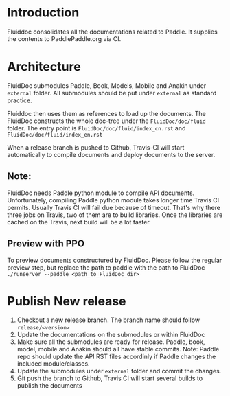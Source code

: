 # Introduction
Fluiddoc consolidates all the documentations related to Paddle. It supplies the contents to PaddlePaddle.org via CI. 

# Architecture
FluidDoc submodules Paddle, Book, Models, Mobile and Anakin under `external` folder. All submodules should be put under `external` as standard practice. 

Fluiddoc then uses them as references to load up the documents. The FluidDoc constructs the whole doc-tree under the `FluidDoc/doc/fluid` folder. The entry point is `FluidDoc/doc/fluid/index_cn.rst` and `FluidDoc/doc/fluid/index_en.rst`

When a release branch is pushed to Github, Travis-CI will start automatically to compile documents and deploy documents to the server. 

## Note: 
FluidDoc needs Paddle python module to compile API documents. Unfortunately, compiling Paddle python module takes longer time Travis CI permits. Usually Travis CI will fail due because of timeout. That's why there three jobs on Travis, two of them are to build libraries. Once the libraries are cached on the Travis, next build will be a lot faster.

## Preview with PPO
To preview documents constructured by FluidDoc. Please follow the regular preview step, but replace the path to paddle with the path to FluidDoc
`./runserver --paddle <path_to_FluidDoc_dir>`

# Publish New release
1. Checkout a new release branch. The branch name should follow `release/<version>`
1. Update the documentations on the submodules or within FluidDoc
1. Make sure all the submodules are ready for release. Paddle, book, model, mobile and Anakin should all have stable commits. Note: Paddle repo should update the API RST files accordinly if Paddle changes the included module/classes. 
1. Update the submodules under `external` folder and commit the changes.
1. Git push the branch to Github, Travis CI will start several builds to publish the documents

